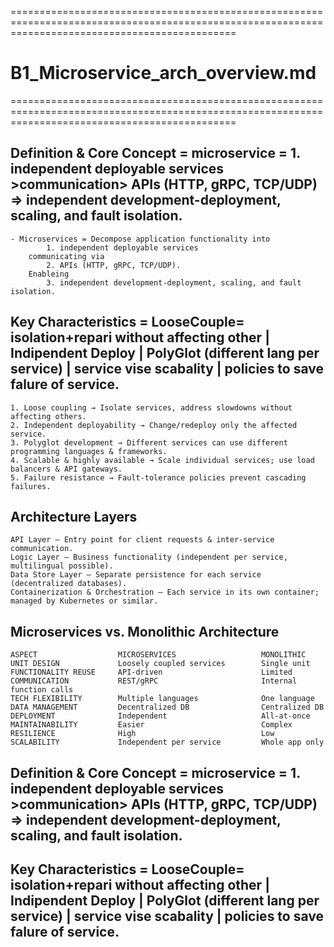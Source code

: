 ===================================================================================================================================================

# B1_Microservice_arch_overview.md

===================================================================================================================================================

## Definition & Core Concept = microservice = 1. independent deployable services >communication> APIs (HTTP, gRPC, TCP/UDP) => independent development-deployment, scaling, and fault isolation.

    - Microservices = Decompose application functionality into
            1. independent deployable services
        communicating via
            2. APIs (HTTP, gRPC, TCP/UDP).
        Enableing
            3. independent development-deployment, scaling, and fault isolation.

## Key Characteristics = LooseCouple= isolation+repari without affecting other | Indipendent Deploy | PolyGlot (different lang per service) | service vise scabality | policies to save falure of service.

    1. Loose coupling → Isolate services, address slowdowns without affecting others.
    2. Independent deployability → Change/redeploy only the affected service.
    3. Polyglot development → Different services can use different programming languages & frameworks.
    4. Scalable & highly available → Scale individual services; use load balancers & API gateways.
    5. Failure resistance → Fault-tolerance policies prevent cascading failures.

## Architecture Layers

    API Layer – Entry point for client requests & inter-service communication.
    Logic Layer – Business functionality (independent per service, multilingual possible).
    Data Store Layer – Separate persistence for each service (decentralized databases).
    Containerization & Orchestration – Each service in its own container; managed by Kubernetes or similar.

## Microservices vs. Monolithic Architecture

    ASPECT                  MICROSERVICES                   MONOLITHIC
    UNIT DESIGN             Loosely coupled services        Single unit
    FUNCTIONALITY REUSE     API-driven                      Limited
    COMMUNICATION           REST/gRPC                       Internal function calls
    TECH FLEXIBILITY        Multiple languages              One language
    DATA MANAGEMENT         Decentralized DB                Centralized DB
    DEPLOYMENT              Independent                     All-at-once
    MAINTAINABILITY         Easier                          Complex
    RESILIENCE              High                            Low
    SCALABILITY             Independent per service         Whole app only

## Definition & Core Concept = microservice = 1. independent deployable services >communication> APIs (HTTP, gRPC, TCP/UDP) => independent development-deployment, scaling, and fault isolation.

## Key Characteristics = LooseCouple= isolation+repari without affecting other | Indipendent Deploy | PolyGlot (different lang per service) | service vise scabality | policies to save falure of service.
